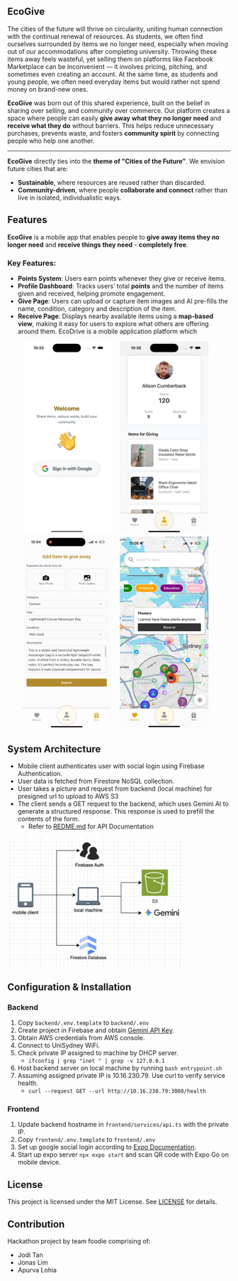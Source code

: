 ## EcoGive
The cities of the future will thrive on circularity, uniting human connection with the continual renewal of resources. As students, we often find ourselves surrounded by items we no longer need, especially when moving out of our accommodations after completing university. Throwing these items away feels wasteful, yet selling them on platforms like Facebook Marketplace can be inconvenient — it involves pricing, pitching, and sometimes even creating an account. At the same time, as students and young people, we often need everyday items but would rather not spend money on brand-new ones.  

**EcoGive** was born out of this shared experience, built on the belief in sharing over selling, and community over commerce. Our platform creates a space where people can easily **give away what they no longer need** and **receive what they do** without barriers. This helps reduce unnecessary purchases, prevents waste, and fosters **community spirit** by connecting people who help one another.

---

**EcoGive** directly ties into the **theme of "Cities of the Future"**. We envision future cities that are:  
- **Sustainable**, where resources are reused rather than discarded.  
- **Community-driven**, where people **collaborate and connect** rather than live in isolated, individualistic ways.  


## Features

**EcoGive** is a mobile app that enables people to **give away items they no longer need** and **receive things they need** - **completely free**.  

### Key Features:
- **Points System**: Users earn points whenever they give or receive items.
- **Profile Dashboard**: Tracks users’ total **points** and the number of items given and received, helping promote engagement.
- **Give Page**: Users can upload or capture item images and AI pre-fills the name, condition, category and description of the item. 
- **Receive Page**: Displays nearby available items using a **map-based view**, making it easy for users to explore what others are offering around them.
EcoDrive is a mobile application platform which 


<p align="center">
  <img src="asset/login_screen.png" alt="Screen 1" width="200" style="margin-right:16px"/>
  <img src="asset/profile_screen.png" alt="Screen 2" width="200" style="margin-right:16px"/>
  <img src="asset/give_screen.png" alt="Screen 2" width="200" style="margin-right:16px"/>
  <img src="asset/receive_screen.jpg" alt="Screen 2" width="200" style="margin-right:16px"/>
</p>


## System Architecture
- Mobile client authenticates user with social login using Firebase Authentication.
- User data is fetched from Firestore NoSQL collection.
- User takes a picture and request from backend (local machine) for presigned url to upload to AWS S3
- The client sends a GET request to the backend, which uses Gemini AI to generate a structured response. This response is used to prefill the contents of the form.
   - Refer to [REDME.md](backend/README.md) for API Documentation<br>

<img src="asset/system_architecture.png" alt="system architecture" width="400"/>

## Configuration & Installation
### Backend
1. Copy `backend/.env.template` to `backend/.env`
2. Create project in Firebase and obtain [Gemini API Key](https://ai.google.dev/gemini-api/docs/api-key?gclsrc=aw.ds&gad_source=1&gad_campaignid=22184668741&gbraid=0AAAAACn9t66OtBIDuu5v2wEMpReIKyTtT&gclid=Cj0KCQjwwsrFBhD6ARIsAPnUFD1VAMj_nTHQtFwNgYLIghG6gO4zbYsM8EzFC_ScX5oQWcGPCACMneYaAoMoEALw_wcB).
3. Obtain AWS credentials from AWS console.
4. Connect to UniSydney WiFi. 
5. Check private IP assigned to machine by DHCP server. 
   - `ifconfig | grep "inet " | grep -v 127.0.0.1`
6. Host backend server on local machine by running `bash entrypoint.sh`
7. Assuming assigned private IP is 10.16.230.79. Use curl to verify service health. 
   - `curl --request GET --url http://10.16.230.79:3008/health`

### Frontend
1. Update backend hostname in `frontend/services/api.ts` with the private IP.
2. Copy `frontend/.env.template` to `frontend/.env`
3. Set up google social login according to [Expo Documentation](https://docs.expo.dev/guides/google-authentication/).
5. Start up expo server `npx expo start` and scan QR code with Expo Go on mobile device.

## License
This project is licensed under the MIT License. See [LICENSE](./LICENSE) for details.

## Contribution
Hackathon project by team foodie comprising of:
- Jodi Tan
- Jonas Lim
- Apurva Lohia